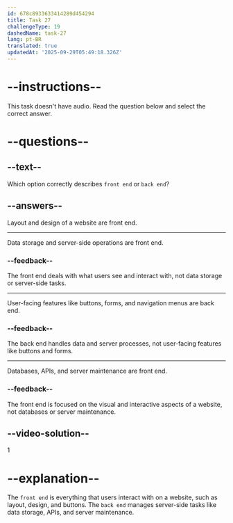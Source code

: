 ```yaml
---
id: 678c8933633414289d454294
title: Task 27
challengeType: 19
dashedName: task-27
lang: pt-BR
translated: true
updatedAt: '2025-09-29T05:49:18.326Z'
---
```


# --instructions--

This task doesn't have audio. Read the question below and select the correct answer.

# --questions--

## --text--

Which option correctly describes `front end` or `back end`?

## --answers--

Layout and design of a website are front end.

---

Data storage and server-side operations are front end.

### --feedback--

The front end deals with what users see and interact with, not data storage or server-side tasks.

---

User-facing features like buttons, forms, and navigation menus are back end.

### --feedback--

The back end handles data and server processes, not user-facing features like buttons and forms.

---

Databases, APIs, and server maintenance are front end.

### --feedback--

The front end is focused on the visual and interactive aspects of a website, not databases or server maintenance.

## --video-solution--

1

# --explanation--

The `front end` is everything that users interact with on a website, such as layout, design, and buttons. The `back end` manages server-side tasks like data storage, APIs, and server maintenance.
